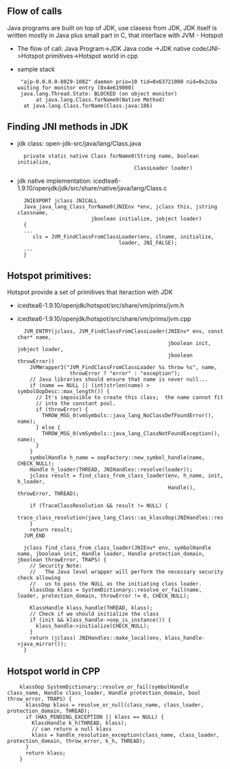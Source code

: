 ## Flow of calls

Java programs are built on top of JDK, use clasess from JDK,
JDK itself is written mostly in Java plus small part in C, that interface with JVM - Hotspot

* The flow of call: Java Program->JDK Java code ->JDK native code/JNI->Hotspot primitives->Hotspot world in cpp
* sample stack

       "ajp-0.0.0.0-8029-1082" daemon prio=10 tid=0x63721000 nid=0x2cba waiting for monitor entry [0x4e619000]
       java.lang.Thread.State: BLOCKED (on object monitor)
    	    at java.lang.Class.forName0(Native Method)
	    at java.lang.Class.forName(Class.java:186)

## Finding JNI methods in JDK

* jdk class: open-jdk-src/java/lang/Class.java

        private static native Class forName0(String name, boolean initialize,
                                            ClassLoader loader)

* jdk native implementation: icedtea6-1.9.10/openjdk/jdk/src/share/native/java/lang/Class.c 

        JNIEXPORT jclass JNICALL
        Java_java_lang_Class_forName0(JNIEnv *env, jclass this, jstring classname,
                              jboolean initialize, jobject loader)
        {
        ...
           cls = JVM_FindClassFromClassLoader(env, clname, initialize,
                                       loader, JNI_FALSE);
        ...
        }

## Hotspot primitives: 

Hotspot provide a set of primitives that iteraction with JDK

* icedtea6-1.9.10/openjdk/hotspot/src/share/vm/prims/jvm.h
* icedtea6-1.9.10/openjdk/hotspot/src/share/vm/prims/jvm.cpp

        JVM_ENTRY(jclass, JVM_FindClassFromClassLoader(JNIEnv* env, const char* name,
                                                       jboolean init, jobject loader,
                                                       jboolean throwError))
          JVMWrapper3("JVM_FindClassFromClassLoader %s throw %s", name,
                       throwError ? "error" : "exception");
          // Java libraries should ensure that name is never null...
          if (name == NULL || (int)strlen(name) > symbolOopDesc::max_length()) {
            // It's impossible to create this class;  the name cannot fit
            // into the constant pool.
            if (throwError) {
              THROW_MSG_0(vmSymbols::java_lang_NoClassDefFoundError(), name);
            } else {
              THROW_MSG_0(vmSymbols::java_lang_ClassNotFoundException(), name);
            }
          }
          symbolHandle h_name = oopFactory::new_symbol_handle(name, CHECK_NULL);
          Handle h_loader(THREAD, JNIHandles::resolve(loader));
          jclass result = find_class_from_class_loader(env, h_name, init, h_loader,
                                                       Handle(), throwError, THREAD);
        
          if (TraceClassResolution && result != NULL) {
            trace_class_resolution(java_lang_Class::as_klassOop(JNIHandles::resolve_non_null(result)));
          }
          return result;
        JVM_END
        
        jclass find_class_from_class_loader(JNIEnv* env, symbolHandle name, jboolean init, Handle loader, Handle protection_domain, jboolean throwError, TRAPS) {
          // Security Note:
          //   The Java level wrapper will perform the necessary security check allowing
          //   us to pass the NULL as the initiating class loader.
          klassOop klass = SystemDictionary::resolve_or_fail(name, loader, protection_domain, throwError != 0, CHECK_NULL);
        
          KlassHandle klass_handle(THREAD, klass);
          // Check if we should initialize the class
          if (init && klass_handle->oop_is_instance()) {
            klass_handle->initialize(CHECK_NULL);
          }
          return (jclass) JNIHandles::make_local(env, klass_handle->java_mirror());
        }
        
## Hotspot world in CPP

        klassOop SystemDictionary::resolve_or_fail(symbolHandle class_name, Handle class_loader, Handle protection_domain, bool throw_error, TRAPS) {
          klassOop klass = resolve_or_null(class_name, class_loader, protection_domain, THREAD);
          if (HAS_PENDING_EXCEPTION || klass == NULL) {
            KlassHandle k_h(THREAD, klass);
            // can return a null klass
            klass = handle_resolution_exception(class_name, class_loader, protection_domain, throw_error, k_h, THREAD);
          }
          return klass;
        }

